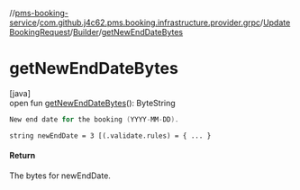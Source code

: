 //[pms-booking-service](../../../../index.md)/[com.github.j4c62.pms.booking.infrastructure.provider.grpc](../../index.md)/[UpdateBookingRequest](../index.md)/[Builder](index.md)/[getNewEndDateBytes](get-new-end-date-bytes.md)

# getNewEndDateBytes

[java]\
open fun [getNewEndDateBytes](get-new-end-date-bytes.md)(): ByteString

```kotlin
New end date for the booking (YYYY-MM-DD).

```

`string newEndDate = 3 [(.validate.rules) = { ... }`

#### Return

The bytes for newEndDate.